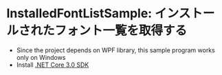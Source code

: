 # InstalledFontListSample: インストールされたフォント一覧を取得する

- Since the project depends on WPF library, this sample program works only on Windows
- Install [.NET Core 3.0 SDK](https://dotnet.microsoft.com/download/dotnet-core/3.0)
